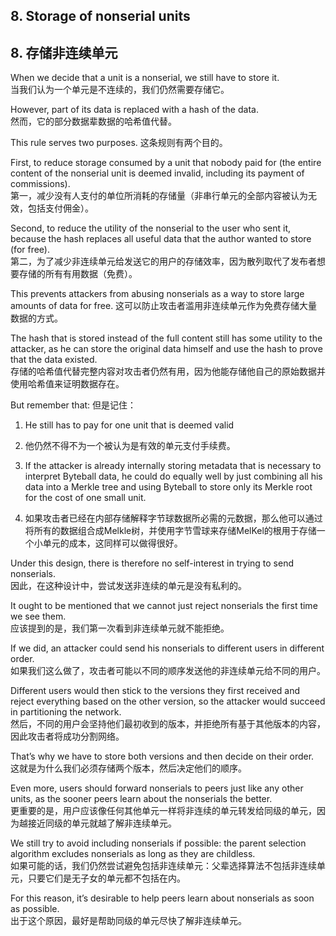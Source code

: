 ## 8. Storage of nonserial units
## 8. 存储非连续单元

When we decide that	a unit	is a nonserial, we still	have to store it.	
当我们认为一个单元是不连续的，我们仍然需要存储它。

However, part	of its	data is replaced	with a hash	of the	data.    
然而，它的部分数据辈数据的哈希值代替。

This rule serves	two purposes.
这条规则有两个目的。

First,	to reduce	storage consumed by	a unit that nobody	paid for (the entire content of the nonserial unit	is	deemed	invalid, including its payment of commissions).  
第一，减少没有人支付的单位所消耗的存储量（非串行单元的全部内容被认为无效，包括支付佣金）。

Second, to reduce the utility	of the nonserial to the user who sent it, because the hash replaces all useful data that the author wanted to store (for free).		
第二，为了减少非连续单元给发送它的用户的存储效率，因为散列取代了发布者想要存储的所有有用数据（免费）。

This prevents attackers from abusing nonserials as a way to store large amounts of data for free.
这可以防止攻击者滥用非连续单元作为免费存储大量数据的方式。


The hash that is stored instead of the full content still has some utility to the attacker, as he can store the original data himself and use the hash to prove that the data existed.		  
存储的哈希值代替完整内容对攻击者仍然有用，因为他能存储他自己的原始数据并使用哈希值来证明数据存在。

But	remember that:
但是记住：

1. He still has to pay for one unit that is deemed valid
1. 他仍然不得不为一个被认为是有效的单元支付手续费。

2. If the attacker is already internally storing metadata that is necessary to interpret Byteball data, he could do equally well by just combining all his data into a Merkle tree and using Byteball to store only its Merkle root for the cost of one small unit.  
2. 如果攻击者已经在内部存储解释字节球数据所必需的元数据，那么他可以通过将所有的数据组合成Melkle树，并使用字节雪球来存储MelKel的根用于存储一个小单元的成本，这同样可以做得很好。


Under this design, there is therefore no self-interest in trying to send nonserials.  
因此，在这种设计中，尝试发送非连续的单元是没有私利的。

It ought to be mentioned that we cannot just reject nonserials the first time we see them.   
应该提到的是，我们第一次看到非连续单元就不能拒绝。

If we did, an attacker could send his nonserials to different users in different order.	  
如果我们这么做了，攻击者可能以不同的顺序发送他的非连续单元给不同的用户。

Different users would then stick to the versions they first received and reject everything based on the other version, so the attacker would succeed in partitioning the network.  
然后，不同的用户会坚持他们最初收到的版本，并拒绝所有基于其他版本的内容，因此攻击者将成功分割网络。

That’s why we have to store both versions and then decide on their order.  
这就是为什么我们必须存储两个版本，然后决定他们的顺序。

Even more, users should forward nonserials to peers just like any other	units, as the sooner peers learn about the nonserials the better.  
更重要的是，用户应该像任何其他单元一样将非连续的单元转发给同级的单元，因为越接近同级的单元就越了解非连续单元。

We still try to avoid including nonserials if possible: the parent selection algorithm excludes nonserials as long as they are childless.  
如果可能的话，我们仍然尝试避免包括非连续单元：父辈选择算法不包括非连续单元，只要它们是无子女的单元都不包括在内。

For this reason,	it’s desirable to help peers learn about nonserials as soon as possible.  
出于这个原因，最好是帮助同级的单元尽快了解非连续单元。
